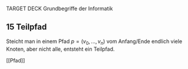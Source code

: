 TARGET DECK
Grundbegriffe der Informatik

15 Teilpfad
---
Steicht man in einem Pfad $p = (v_0,...,v_n)$ vom Anfang/Ende endlich viele Knoten, aber nicht alle, entsteht ein Teilpfad.
<!--ID: 1707246151389-->

[[Pfad]]